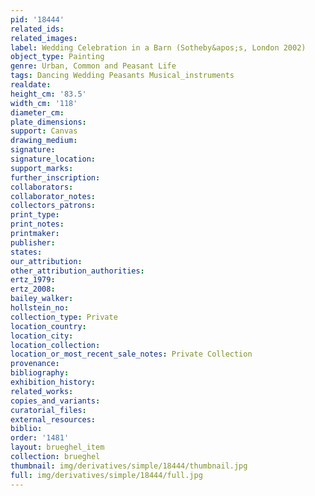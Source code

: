 ```yaml
---
pid: '18444'
related_ids: 
related_images: 
label: Wedding Celebration in a Barn (Sotheby&apos;s, London 2002)
object_type: Painting
genre: Urban, Common and Peasant Life
tags: Dancing Wedding Peasants Musical_instruments
realdate: 
height_cm: '83.5'
width_cm: '118'
diameter_cm: 
plate_dimensions: 
support: Canvas
drawing_medium: 
signature: 
signature_location: 
support_marks: 
further_inscription: 
collaborators: 
collaborator_notes: 
collectors_patrons: 
print_type: 
print_notes: 
printmaker: 
publisher: 
states: 
our_attribution: 
other_attribution_authorities: 
ertz_1979: 
ertz_2008: 
bailey_walker: 
hollstein_no: 
collection_type: Private
location_country: 
location_city: 
location_collection: 
location_or_most_recent_sale_notes: Private Collection
provenance: 
bibliography: 
exhibition_history: 
related_works: 
copies_and_variants: 
curatorial_files: 
external_resources: 
biblio: 
order: '1481'
layout: brueghel_item
collection: brueghel
thumbnail: img/derivatives/simple/18444/thumbnail.jpg
full: img/derivatives/simple/18444/full.jpg
---
```

